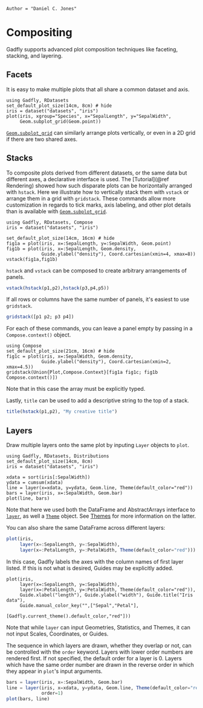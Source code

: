 ```@meta
Author = "Daniel C. Jones"
```

# Compositing

Gadfly supports advanced plot composition techniques like faceting, stacking,
and layering.


## Facets

It is easy to make multiple plots that all share a common dataset and axis.

```@example facet
using Gadfly, RDatasets
set_default_plot_size(14cm, 8cm) # hide
iris = dataset("datasets", "iris")
plot(iris, xgroup="Species", x="SepalLength", y="SepalWidth",
     Geom.subplot_grid(Geom.point))
```

[`Geom.subplot_grid`](@ref) can similarly arrange plots vertically, or
even in a 2D grid if there are two shared axes.


## Stacks

To composite plots derived from different datasets, or the same data but
different axes, a declarative interface is used.  The [Tutorial](@ref Rendering)
showed how such disparate plots can be horizontally arranged with `hstack`.
Here we illustrate how to vertically stack them with `vstack` or arrange them
in a grid with `gridstack`.  These commands allow more customization in regards
to tick marks, axis labeling, and other plot details than is available with
[`Geom.subplot_grid`](@ref).

```@setup stacks
using Gadfly, RDatasets, Compose
iris = dataset("datasets", "iris")
```

```@example stacks
set_default_plot_size(14cm, 16cm) # hide
fig1a = plot(iris, x=:SepalLength, y=:SepalWidth, Geom.point)
fig1b = plot(iris, x=:SepalLength, Geom.density,
             Guide.ylabel("density"), Coord.cartesian(xmin=4, xmax=8))
vstack(fig1a,fig1b)
```

`hstack` and `vstack` can be composed to create arbitrary arrangements
of panels.

```julia
vstack(hstack(p1,p2),hstack(p3,p4,p5))
```

If all rows or columns have the same number of panels, it's easiest
to use `gridstack`.

```julia
gridstack([p1 p2; p3 p4])
```

For each of these commands, you can leave a panel empty by passing in a
`Compose.context()` object.

```@example stacks
using Compose
set_default_plot_size(21cm, 16cm) # hide
fig1c = plot(iris, x=:SepalWidth, Geom.density,
             Guide.ylabel("density"), Coord.cartesian(xmin=2, xmax=4.5))
gridstack(Union{Plot,Compose.Context}[fig1a fig1c; fig1b Compose.context()])
```

Note that in this case the array must be explicitly typed.

Lastly, `title` can be used to add a descriptive string to the top of a stack.

```julia
title(hstack(p1,p2), "My creative title")
```


## Layers

Draw multiple layers onto the same plot by inputing `Layer` objects to `plot`.

```@setup layer
using Gadfly, RDatasets, Distributions
set_default_plot_size(14cm, 8cm)
iris = dataset("datasets", "iris")
```

```@example layer
xdata = sort(iris[:SepalWidth])
ydata = cumsum(xdata)
line = layer(x=xdata, y=ydata, Geom.line, Theme(default_color="red"))
bars = layer(iris, x=:SepalWidth, Geom.bar)
plot(line, bars)
```

Note that here we used both the DataFrame and AbstractArrays interface to
[`layer`](@ref), as well a [`Theme`](@ref) object.  See [Themes](@ref) for more
information on the latter.

You can also share the same DataFrame across different layers:

```julia
plot(iris,
     layer(x=:SepalLength, y=:SepalWidth),
     layer(x=:PetalLength, y=:PetalWidth, Theme(default_color="red")))
```

In this case, Gadfly labels the axes with the column names of first layer listed.
If this is not what is desired, Guides may be explicitly added.

```@example layer
plot(iris,
     layer(x=:SepalLength, y=:SepalWidth),
     layer(x=:PetalLength, y=:PetalWidth, Theme(default_color="red")),
     Guide.xlabel("length"), Guide.ylabel("width"), Guide.title("Iris data"),
     Guide.manual_color_key("",["Sepal","Petal"],
                            [Gadfly.current_theme().default_color,"red"]))
```

Note that while `layer` can input Geometries, Statistics, and Themes, it can
not input Scales, Coordinates, or Guides.

The sequence in which layers are drawn, whether they overlap or not, can be
controlled with the `order` keyword.  Layers with lower order numbers are
rendered first.  If not specified, the default order for a layer is 0.  Layers
which have the same order number are drawn in the reverse order in which they
appear in `plot`'s input arguments.

```julia
bars = layer(iris, x=:SepalWidth, Geom.bar)
line = layer(iris, x=xdata, y=ydata, Geom.line, Theme(default_color="red"),
             order=1)
plot(bars, line)
```
